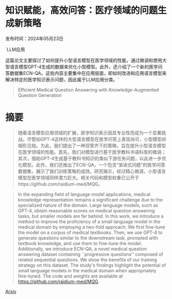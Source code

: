 # 知识赋能，高效问答：医疗领域的问题生成新策略

发布时间：2024年05月23日

`LLM应用

这篇论文主要探讨了如何提升小型语言模型在医学领域的性能，通过微调和使用大型语言模型GPT-4生成的数据来优化小型模型。此外，还介绍了一个新的医学问答数据集ECN-QA。这些内容主要集中在应用层面，即如何改进和应用语言模型来解决特定的医学知识表示问题，因此属于LLM应用分类。`

> Efficient Medical Question Answering with Knowledge-Augmented Question Generation

# 摘要

> 随着语言模型应用领域的扩展，医学知识表示因其专业性而成为一个显著挑战。尽管如GPT-4这样的大型语言模型在医学问答上表现尚可，小型模型却相形见绌。为此，我们提出了一种双管齐下的策略，旨在提升小型语言模型在医学领域的性能。首先，我们对模型进行基于医学教科书语料库的微调；其次，借助GPT-4生成基于教科书知识的类似下游任务问题，以此进一步优化模型。此外，我们还推出了ECN-QA，一个包含“渐进式问题”的医学问答数据集，展示了我们训练策略的成效。研究揭示，经过精心微调，小型语言模型在医学领域同样潜力巨大。相关代码和模型权重已公开于https://github.com/raidium-med/MQG。

> In the expanding field of language model applications, medical knowledge representation remains a significant challenge due to the specialized nature of the domain. Large language models, such as GPT-4, obtain reasonable scores on medical question answering tasks, but smaller models are far behind. In this work, we introduce a method to improve the proficiency of a small language model in the medical domain by employing a two-fold approach. We first fine-tune the model on a corpus of medical textbooks. Then, we use GPT-4 to generate questions similar to the downstream task, prompted with textbook knowledge, and use them to fine-tune the model. Additionally, we introduce ECN-QA, a novel medical question answering dataset containing ``progressive questions'' composed of related sequential questions. We show the benefits of our training strategy on this dataset. The study's findings highlight the potential of small language models in the medical domain when appropriately fine-tuned. The code and weights are available at https://github.com/raidium-med/MQG.

[Arxiv](https://arxiv.org/abs/2405.14654)